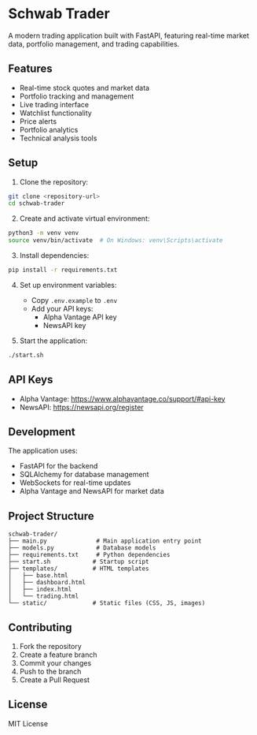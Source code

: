 # Schwab Trader

A modern trading application built with FastAPI, featuring real-time market data, portfolio management, and trading capabilities.

## Features

- Real-time stock quotes and market data
- Portfolio tracking and management
- Live trading interface
- Watchlist functionality
- Price alerts
- Portfolio analytics
- Technical analysis tools

## Setup

1. Clone the repository:
```bash
git clone <repository-url>
cd schwab-trader
```

2. Create and activate virtual environment:
```bash
python3 -m venv venv
source venv/bin/activate  # On Windows: venv\Scripts\activate
```

3. Install dependencies:
```bash
pip install -r requirements.txt
```

4. Set up environment variables:
   - Copy `.env.example` to `.env`
   - Add your API keys:
     - Alpha Vantage API key
     - NewsAPI key

5. Start the application:
```bash
./start.sh
```

## API Keys

- Alpha Vantage: https://www.alphavantage.co/support/#api-key
- NewsAPI: https://newsapi.org/register

## Development

The application uses:
- FastAPI for the backend
- SQLAlchemy for database management
- WebSockets for real-time updates
- Alpha Vantage and NewsAPI for market data

## Project Structure

```
schwab-trader/
├── main.py              # Main application entry point
├── models.py            # Database models
├── requirements.txt     # Python dependencies
├── start.sh            # Startup script
├── templates/          # HTML templates
│   ├── base.html
│   ├── dashboard.html
│   ├── index.html
│   └── trading.html
└── static/             # Static files (CSS, JS, images)
```

## Contributing

1. Fork the repository
2. Create a feature branch
3. Commit your changes
4. Push to the branch
5. Create a Pull Request

## License

MIT License 